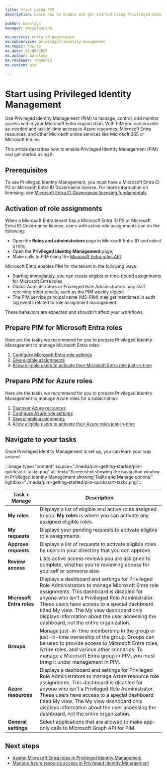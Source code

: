 ```yaml
---
title: Start using PIM
description: Learn how to enable and get started using Privileged Identity Management (PIM) in the Microsoft Entra admin center.

author: barclayn
manager: amycolannino

ms.service: entra-id-governance
ms.subservice: privileged-identity-management
ms.topic: how-to
ms.date: 01/06/2025
ms.author: barclayn
ms.reviewer: shaunliu
ms.custom: pim

---
```

# Start using Privileged Identity Management

Use Privileged Identity Management (PIM) to manage, control, and monitor access within your Microsoft Entra organization. With PIM you can provide as-needed and just-in-time access to Azure resources, Microsoft Entra resources, and other Microsoft online services like Microsoft 365 or Microsoft Intune.

This article describes how to enable Privileged Identity Management (PIM) and get started using it.

## Prerequisites

To use Privileged Identity Management, you must have a Microsoft Entra ID P2 or Microsoft Entra ID Governance license. For more information on licensing, see [Microsoft Entra ID Governance licensing fundamentals](~/id-governance/licensing-fundamentals.md).

## Activation of role assignments 
 
When a Microsoft Entra tenant has a Microsoft Entra ID P2 or Microsoft Entra ID Governance license, users with active role assignments can do the following:
- Open the **Roles and administrators** page in Microsoft Entra ID and select a role;
- Open the **Privileged Identity Management** page;
- Make calls to PIM using the [Microsoft Entra roles API](/graph/identity-network-access-overview/).

 Microsoft Entra enables PIM for the tenant in the following ways:
- Starting immediately, you can create eligible or time-bound assignments for Microsoft Entra roles; 
- Global Administrators or Privileged Role Administrators may start receiving other emails, such as the PIM weekly digest; 
- The PIM service principal name (MS–PIM) may get mentioned in audit log events related to role assignment management. 

These behaviors are expected and shouldn't affect your workflows.

<a name='prepare-pim-for-azure-ad-roles'></a>

## Prepare PIM for Microsoft Entra roles

Here are the tasks we recommend for you to prepare Privileged Identity Management to manage Microsoft Entra roles:

1. [Configure Microsoft Entra role settings](pim-how-to-change-default-settings.md)
1. [Give eligible assignments](pim-how-to-add-role-to-user.md)
1. [Allow eligible users to activate their Microsoft Entra role just-in-time](pim-how-to-activate-role.yml)

## Prepare PIM for Azure roles

Here are the tasks we recommend for you to prepare Privileged Identity Management to manage Azure roles for a subscription:

1. [Discover Azure resources](pim-resource-roles-discover-resources.md)
1. [Configure Azure role settings](pim-resource-roles-configure-role-settings.md)
1. [Give eligible assignments](pim-resource-roles-assign-roles.md)
1. [Allow eligible users to activate their Azure roles just-in-time](pim-resource-roles-activate-your-roles.yml)

## Navigate to your tasks

Once Privileged Identity Management is set up, you can learn your way around.

:::image type="content" source="./media/pim-getting-started/pim-quickstart-tasks.png" alt-text="Screenshot showing the navigation window in Privileged Identity Management showing Tasks and Manage options." lightbox="./media/pim-getting-started/pim-quickstart-tasks.png":::

| Task + Manage | Description |
| --- | --- |
| **My roles**  | Displays a list of eligible and active roles assigned to you. **My roles** is where you can activate any assigned eligible roles. |
| **My requests** | Displays your pending requests to activate eligible role assignments. |
| **Approve requests** | Displays a list of requests to activate eligible roles by users in your directory that you can approve. |
| **Review access** | Lists active access reviews you are assigned to complete, whether you're reviewing access for yourself or someone else. |
| **Microsoft Entra roles** | Displays a dashboard and settings for Privileged Role Administrators to manage Microsoft Entra role assignments. This dashboard is disabled for anyone who isn't a Privileged Role Administrator. These users have access to a special dashboard titled My view. The My view dashboard only displays information about the user accessing the dashboard, not the entire organization. |
| **Groups** | Manage just-in-time membership in the group or just-in-time ownership of the group. Groups can be used to provide access to Microsoft Entra roles, Azure roles, and various other scenarios. To manage a Microsoft Entra group in PIM, you must bring it under management in PIM. |
| **Azure resources** | Displays a dashboard and settings for Privileged Role Administrators to manage Azure resource role assignments. This dashboard is disabled for anyone who isn't a Privileged Role Administrator. These users have access to a special dashboard titled My view. The My view dashboard only displays information about the user accessing the dashboard, not the entire organization.|
| **General settings** | Select applications that are allowed to make app-only calls to Microsoft Graph API for PIM. |

## Next steps

- [Assign Microsoft Entra roles in Privileged Identity Management](pim-how-to-add-role-to-user.md)
- [Manage Azure resource access in Privileged Identity Management](pim-resource-roles-discover-resources.md)
